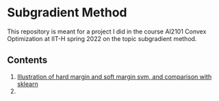 # Subgradient Method
This repository is meant for a project I did in the course AI2101 Convex Optimization at IIT-H spring 2022 on the topic subgradient method.
## Contents
1. [Illustration of hard margin and soft margin svm, and comparison with sklearn](https://github.com/cmaspi/subgradient_method/blob/main/code/svm_graphics.ipynb)
2. 